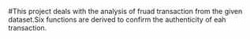 
#This project deals with the analysis of fruad transaction from the given dataset.Six functions are derived to confirm the authenticity of eah transaction.
